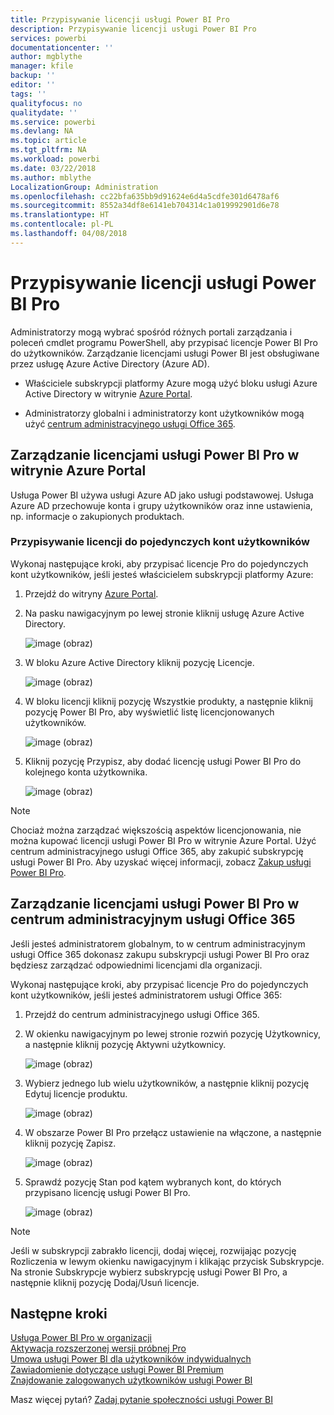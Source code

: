 ```yaml
---
title: Przypisywanie licencji usługi Power BI Pro
description: Przypisywanie licencji usługi Power BI Pro
services: powerbi
documentationcenter: ''
author: mgblythe
manager: kfile
backup: ''
editor: ''
tags: ''
qualityfocus: no
qualitydate: ''
ms.service: powerbi
ms.devlang: NA
ms.topic: article
ms.tgt_pltfrm: NA
ms.workload: powerbi
ms.date: 03/22/2018
ms.author: mblythe
LocalizationGroup: Administration
ms.openlocfilehash: cc22bfa635bb9d91624e6d4a5cdfe301d6478af6
ms.sourcegitcommit: 8552a34df8e6141eb704314c1a019992901d6e78
ms.translationtype: HT
ms.contentlocale: pl-PL
ms.lasthandoff: 04/08/2018
---
```

# <a name="assigning-power-bi-pro-licenses"></a>Przypisywanie licencji usługi Power BI Pro

Administratorzy mogą wybrać spośród różnych portali zarządzania i poleceń cmdlet programu PowerShell, aby przypisać licencje Power BI Pro do użytkowników. Zarządzanie licencjami usługi Power BI jest obsługiwane przez usługę Azure Active Directory (Azure AD).

* Właściciele subskrypcji platformy Azure mogą użyć bloku usługi Azure Active Directory w witrynie [Azure Portal](https://ms.portal.azure.com/#@microsoft.onmicrosoft.com/dashboard/private/39bc3cf7-31a4-43f6-954c-f2d69ca2f0). 

* Administratorzy globalni i administratorzy kont użytkowników mogą użyć [centrum administracyjnego usługi Office 365](https://portal.office.com/AdminPortal/Home#/homepage).

## <a name="managing-power-bi-pro-licenses-in-the-azure-portal"></a>Zarządzanie licencjami usługi Power BI Pro w witrynie Azure Portal

Usługa Power BI używa usługi Azure AD jako usługi podstawowej. Usługa Azure AD przechowuje konta i grupy użytkowników oraz inne ustawienia, np. informacje o zakupionych produktach.

### <a name="assigning-licenses-to-individual-user-accounts"></a>Przypisywanie licencji do pojedynczych kont użytkowników

Wykonaj następujące kroki, aby przypisać licencje Pro do pojedynczych kont użytkowników, jeśli jesteś właścicielem subskrypcji platformy Azure:

1. Przejdź do witryny [Azure Portal](https://ms.portal.azure.com/#@microsoft.onmicrosoft.com/dashboard/private/39bc3cf7-31a4-43f6-954c-f2d69ca2f0). 

2. Na pasku nawigacyjnym po lewej stronie kliknij usługę Azure Active Directory.

    ![image (obraz)](media/service-assigning-power-bi-pro-licenses/service-assigning-power-bi-pro-licenses-01.png)

3. W bloku Azure Active Directory kliknij pozycję Licencje.

    ![image (obraz)](media/service-assigning-power-bi-pro-licenses/service-assigning-power-bi-pro-licenses-02.png)

4. W bloku licencji kliknij pozycję Wszystkie produkty, a następnie kliknij pozycję Power BI Pro, aby wyświetlić listę licencjonowanych użytkowników.

    ![image (obraz)](media/service-assigning-power-bi-pro-licenses/service-assigning-power-bi-pro-licenses-03.png)

5. Kliknij pozycję Przypisz, aby dodać licencję usługi Power BI Pro do kolejnego konta użytkownika.

    ![image (obraz)](media/service-assigning-power-bi-pro-licenses/service-assigning-power-bi-pro-licenses-04.png)

> [!NOTE]
> Chociaż można zarządzać większością aspektów licencjonowania, nie można kupować licencji usługi Power BI Pro w witrynie Azure Portal. Użyć centrum administracyjnego usługi Office 365, aby zakupić subskrypcję usługi Power BI Pro. Aby uzyskać więcej informacji, zobacz [Zakup usługi Power BI Pro](https://docs.microsoft.com/en-us/power-bi/service-admin-purchasing-power-bi-pro).
>

## <a name="managing-power-bi-pro-licenses-in-the-office-365-admin-center"></a>Zarządzanie licencjami usługi Power BI Pro w centrum administracyjnym usługi Office 365

Jeśli jesteś administratorem globalnym, to w centrum administracyjnym usługi Office 365 dokonasz zakupu subskrypcji usługi Power BI Pro oraz będziesz zarządzać odpowiednimi licencjami dla organizacji.

Wykonaj następujące kroki, aby przypisać licencje Pro do pojedynczych kont użytkowników, jeśli jesteś administratorem usługi Office 365:

1. Przejdź do centrum administracyjnego usługi Office 365.

2. W okienku nawigacyjnym po lewej stronie rozwiń pozycję Użytkownicy, a następnie kliknij pozycję Aktywni użytkownicy.

    ![image (obraz)](media/service-assigning-power-bi-pro-licenses/service-assigning-power-bi-pro-licenses-05.png)

3. Wybierz jednego lub wielu użytkowników, a następnie kliknij pozycję Edytuj licencje produktu.

    ![image (obraz)](media/service-assigning-power-bi-pro-licenses/service-assigning-power-bi-pro-licenses-06.png)

4. W obszarze Power BI Pro przełącz ustawienie na włączone, a następnie kliknij pozycję Zapisz.

    ![image (obraz)](media/service-assigning-power-bi-pro-licenses/service-assigning-power-bi-pro-licenses-07.png)

5. Sprawdź pozycję Stan pod kątem wybranych kont, do których przypisano licencję usługi Power BI Pro.

    ![image (obraz)](media/service-assigning-power-bi-pro-licenses/service-assigning-power-bi-pro-licenses-08.png)

> [!NOTE]
> Jeśli w subskrypcji zabrakło licencji, dodaj więcej, rozwijając pozycję Rozliczenia w lewym okienku nawigacyjnym i klikając przycisk Subskrypcje. Na stronie Subskrypcje wybierz subskrypcję usługi Power BI Pro, a następnie kliknij pozycję Dodaj/Usuń licencje.
>

## <a name="next-steps"></a>Następne kroki
[Usługa Power BI Pro w organizacji](service-admin-power-bi-pro-in-your-organization.md)
</br>
[Aktywacja rozszerzonej wersji próbnej Pro](service-extended-pro-trial.md)
</br>
[Umowa usługi Power BI dla użytkowników indywidualnych](https://powerbi.microsoft.com/terms-of-service/)
</br>
[Zawiadomienie dotyczące usługi Power BI Premium](https://aka.ms/pbipremium-announcement)
</br>
[Znajdowanie zalogowanych użytkowników usługi Power BI](service-admin-access-usage.md)

Masz więcej pytań? [Zadaj pytanie społeczności usługi Power BI](https://community.powerbi.com/)